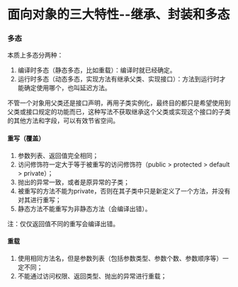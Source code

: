# 面向对象的三大特性--继承、封装和多态


### 多态

本质上多态分两种：

1. 编译时多态（静态多态，比如重载）：编译时就已经确定。
2. 运行时多态（动态多态，实现方法有继承父类、实现接口）：方法到运行时才能确定使用哪个，也叫延迟方法。

不管一个对象用父类还是接口声明，再用子类实例化，最终目的都只是希望使用到父类或接口规定的功能而已，这种写法不获取继承这个父类或实现这个接口的子类的其他方法和字段，可以有效节省空间。
#### 重写（覆盖）

1. 参数列表、返回值完全相同；
2. 访问修饰符一定大于等于被重写的访问修饰符（public > protected > default > private）；
3. 抛出的异常一致，或者是原异常的子类；
4. 被重写的方法不能为private，否则在其子类中只是新定义了一个方法，并没有对其进行重写；
5. 静态方法不能重写为非静态方法（会编译出错）。

注：仅仅返回值不同的重写会编译出错。

#### 重载

1. 使用相同方法名，但是参数列表（包括参数类型、参数个数、参数顺序等）一定不同；
2. 不能通过访问权限、返回类型、抛出的异常进行重载；

